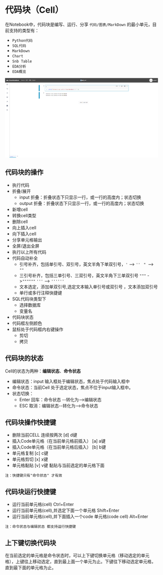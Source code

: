 # 代码块（Cell）

在Notebook中，代码块是编写、运行、分享 `代码/图表/MarkDown` 的最小单元，目前支持的类型有：

* `Python代码`
* `SQL代码`
* `MarkDown`
* `Chart`
* `Snb Table`
* `EDA分析`
* `EDA概览`

![](/assets/cellfirst.png)

## 代码块的操作

* 执行代码
* 折叠/展开
    * input 折叠：折叠状态下只显示一行，或一行的高度内；状态切换
    * output 折叠：折叠状态下只显示一行，或一行的高度内；状态切换
* 新增cell
* 转换cell类型
* 删除cell
* 向上插入cell
* 向下插入cell
* 分享单元格输出
* 全屏/退出全屏
* 执行以上所有代码
* 代码自动补全
    * 引号补齐，包括单引号、双引号，英文半角下单双引号，`'`  --> `'' `    `" `--> `"" `
    * 三引号补齐，包括三单引号、三双引号，英文半角下三单双引号 `"""` ->`""""""`   `'''`  --> `''''''`
    * 文本选定，添加单双引号,选定文本输入单引号或双引号 ，文本添加双引号
    * 单行或多行注释快捷键
* SQL代码块类型下
    + 选择数据库
    + 变量名
* 代码块状态
* 代码框左侧颜色
* 鼠标处于代码框内右键操作
    + 剪切
    + 拷贝

## 代码块的状态

Cell的状态为两种：**编辑状态**、**命令状态**
* 编辑状态：input 输入框处于编辑状态，焦点处于代码输入框中
* 命令状态：当前Cell 处于选定状态，焦点不位于input输入框中。
* 状态切换：
    * Enter 回车：命令状态 --转化为-->编辑状态
    * ESC   取消：编辑状态--转化为-->命令状态

## 代码块操作快捷键
* 删除当前CELL   连续按两次 [d]  d键
* 插入Code单元格（在当前单元格前插入）  [a]  a键
* 插入Code单元格（在当前单元格后插入）  [b]  b键
* 单元格复制 [c]  c键
* 单元格剪切 [x]  x键
* 单元格黏贴 [v] v键   黏贴与当前选定的单元格下面

`注：快捷键只有"命令状态" 才有效`

## 代码块运行快捷键
* 运行当前单元格(cell) Ctrl+Enter
* 运行当前单元格(cell),并选定下面一个单元格  Shift+Enter
* 运行当前单元格(cell),并下面插入一个code 单元格(code cell)  Alt+Enter

`注：命令状态与编辑状态 都支持运行快捷键`

## 上下键切换代码块
在当前选定的单元格是命令状态时，可以上下键切换单元格（移动选定的单元格），上键往上移动选定，直到最上面一个单元为止。下键往下移动选定单元格，直到最下面的单元格为止。




















